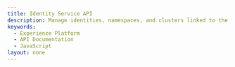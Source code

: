 ```yaml
---
title: Identity Service API
description: Manage identities, namespaces, and clusters linked to the Identity Graph.
keywords: 
  - Experience Platform
  - API Documentation
  - JavaScript
layout: none
--- 
```

<RedoclyAPIBlock src="/experience-platform-apis/swagger-specs/identity-service.yaml"/>
